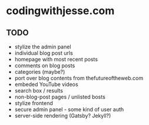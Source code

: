 # codingwithjesse.com

## TODO

- stylize the admin panel
- individual blog post urls
- homepage with most recent posts
- comments on blog posts
- categories (maybe?)
- port over blog contents from thefutureoftheweb.com
- embeded YouTube videos
- search box / results
- non-blog-post pages / unlisted bosts
- stylize frontend
- secure admin panel - some kind of user auth
- server-side rendering (Gatsby? Jekyll?)
